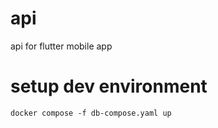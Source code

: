 # api

api for flutter mobile app


# setup dev environment

```console
docker compose -f db-compose.yaml up
```